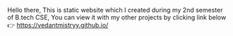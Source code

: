 Hello there, This is static website which I created during my 2nd semester of B.tech CSE,
You can view it with my other projects by clicking link below 👉
https://vedantmistryy.github.io/
